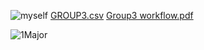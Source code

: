 ![myself](https://user-images.githubusercontent.com/95003138/143776563-a9f92bb5-e04d-406d-91ed-49df5cedfb78.jpeg)
[GROUP3.csv](https://github.com/aliyubasug/Group3_Bioinformatics/files/7613891/GROUP3.csv)
[Group3 workflow.pdf](https://github.com/aliyubasug/Group3_Bioinformatics/files/7613893/Group3.workflow.pdf[,1:2])

![1Major](https://user-images.githubusercontent.com/95003138/143777152-f9188790-c15e-432f-a5ba-ec12084f8c62.jpeg)
